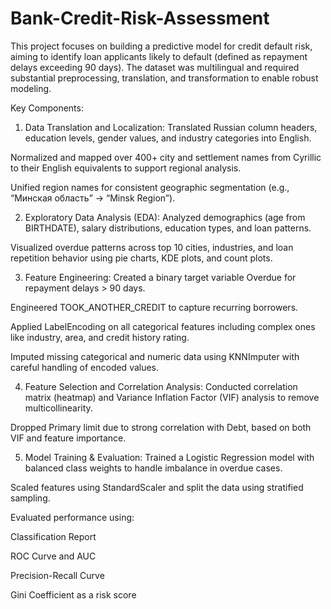 # Bank-Credit-Risk-Assessment
This project focuses on building a predictive model for credit default risk, aiming to identify loan applicants likely to default (defined as repayment delays exceeding 90 days). The dataset was multilingual and required substantial preprocessing, translation, and transformation to enable robust modeling.


Key Components:
1. Data Translation and Localization:
Translated Russian column headers, education levels, gender values, and industry categories into English.

Normalized and mapped over 400+ city and settlement names from Cyrillic to their English equivalents to support regional analysis.

Unified region names for consistent geographic segmentation (e.g., “Минская область” → “Minsk Region”).

2. Exploratory Data Analysis (EDA):
Analyzed demographics (age from BIRTHDATE), salary distributions, education types, and loan patterns.

Visualized overdue patterns across top 10 cities, industries, and loan repetition behavior using pie charts, KDE plots, and count plots.

3. Feature Engineering:
Created a binary target variable Overdue for repayment delays > 90 days.

Engineered TOOK_ANOTHER_CREDIT to capture recurring borrowers.

Applied LabelEncoding on all categorical features including complex ones like industry, area, and credit history rating.

Imputed missing categorical and numeric data using KNNImputer with careful handling of encoded values.

4. Feature Selection and Correlation Analysis:
Conducted correlation matrix (heatmap) and Variance Inflation Factor (VIF) analysis to remove multicollinearity.

Dropped Primary limit due to strong correlation with Debt, based on both VIF and feature importance.

5. Model Training & Evaluation:
Trained a Logistic Regression model with balanced class weights to handle imbalance in overdue cases.

Scaled features using StandardScaler and split the data using stratified sampling.

Evaluated performance using:

Classification Report

ROC Curve and AUC

Precision-Recall Curve

Gini Coefficient as a risk score


